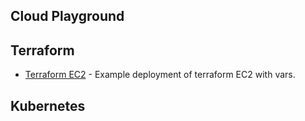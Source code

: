 ## Cloud Playground

## Terraform
- [Terraform EC2](./terraform_ec2/README.md) - Example deployment of terraform EC2 with vars.


## Kubernetes